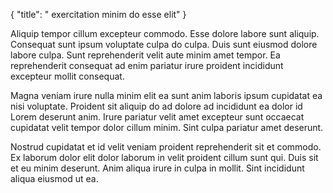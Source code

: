 {
  "title": " exercitation minim do esse elit"
}

Aliquip tempor cillum excepteur commodo. Esse dolore labore sunt aliquip. Consequat sunt ipsum voluptate culpa do culpa. Duis sunt eiusmod dolore labore culpa. Sunt reprehenderit velit aute minim amet tempor. Ea reprehenderit consequat ad enim pariatur irure proident incididunt excepteur mollit consequat.

Magna veniam irure nulla minim elit ea sunt anim laboris ipsum cupidatat ea nisi voluptate. Proident sit aliquip do ad dolore ad incididunt ea dolor id Lorem deserunt anim. Irure pariatur velit amet excepteur sunt occaecat cupidatat velit tempor dolor cillum minim. Sint culpa pariatur amet deserunt.

Nostrud cupidatat et id velit veniam proident reprehenderit sit et commodo. Ex laborum dolor elit dolor laborum in velit proident cillum sunt qui. Duis sit et eu minim deserunt. Anim aliqua irure in culpa in mollit. Sint incididunt aliqua eiusmod ut ea.